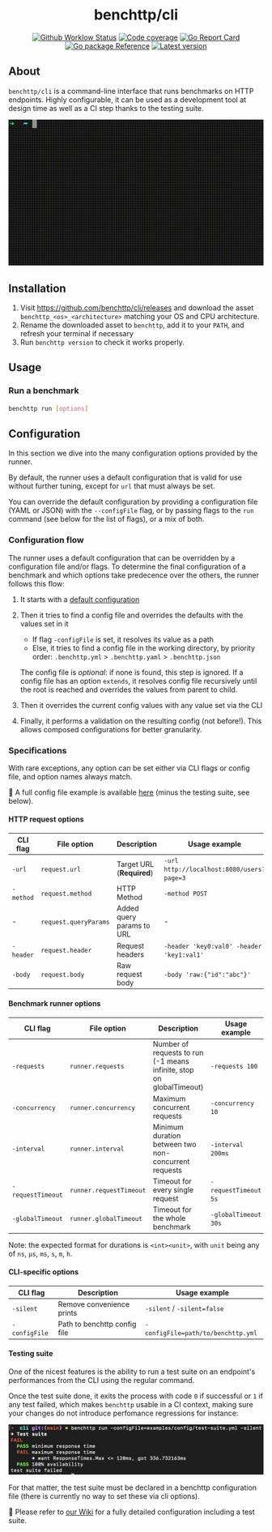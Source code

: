 <h1 align="center">benchttp/cli</h1>

<p align="center">
  <a href="https://github.com/benchttp/cli/actions/workflows/ci.yml?query=branch%3Amain">
  <img alt="Github Worklow Status" src="https://img.shields.io/github/actions/workflow/status/benchttp/cli/ci.yml?branch=main" /></a>
  <a href="https://codecov.io/gh/benchttp/cli">
  <img alt="Code coverage" src="https://img.shields.io/codecov/c/gh/benchttp/cli?label=coverage" /></a>
  <a href="https://goreportcard.com/report/github.com/benchttp/cli">
  <img alt="Go Report Card" src="https://goreportcard.com/badge/github.com/benchttp/cli" /></a>
  <br />
  <a href="https://pkg.go.dev/github.com/benchttp/cli#section-documentation">
    <img alt="Go package Reference" src="https://img.shields.io/badge/pkg-reference-informational?logo=go" /></a>
  <a href="https://github.com/benchttp/cli/releases">
    <img alt="Latest version" src="https://img.shields.io/github/v/tag/benchttp/cli?label=release" /></a>
</p>

## About

`benchttp/cli` is a command-line interface that runs benchmarks on HTTP endpoints.
Highly configurable, it can be used as a development tool at design time
as well as a CI step thanks to the testing suite.

![Benchttp demo](docs/demo.gif)

## Installation

1. Visit https://github.com/benchttp/cli/releases and download the asset
   `benchttp_<os>_<architecture>` matching your OS and CPU architecture.
1. Rename the downloaded asset to `benchttp`, add it to your `PATH`,
   and refresh your terminal if necessary
1. Run `benchttp version` to check it works properly.

## Usage

### Run a benchmark

```sh
benchttp run [options]
```

## Configuration

In this section we dive into the many configuration options provided by the runner.

By default, the runner uses a default configuration that is valid for use without further tuning, except for `url` that must always be set.

You can override the default configuration by providing a configuration file (YAML or JSON) with the `--configFile` flag, or by passing flags to the `run` command (see below for the list of flags), or a mix of both.

### Configuration flow

The runner uses a default configuration that can be overridden by a configuration file and/or flags. To determine the final configuration of a benchmark and which options take predecence over the others, the runner follows this flow:

1. It starts with a [default configuration](./examples/config/default.yml)
1. Then it tries to find a config file and overrides the defaults with the values set in it

   - If flag `-configFile` is set, it resolves its value as a path
   - Else, it tries to find a config file in the working directory, by priority order:
     `.benchttp.yml` > `.benchttp.yaml` > `.benchttp.json`

   The config file is _optional_: if none is found, this step is ignored.
   If a config file has an option `extends`, it resolves config file recursively until the root is reached and overrides the values from parent to child.

1. Then it overrides the current config values with any value set via the CLI
1. Finally, it performs a validation on the resulting config (not before!).
   This allows composed configurations for better granularity.

### Specifications

With rare exceptions, any option can be set either via CLI flags or config file,
and option names always match.

📄 A full config file example is available [here](./examples/config/full.yml) (minus the testing suite, see below).

#### HTTP request options

| CLI flag  | File option           | Description               | Usage example                             |
| --------- | --------------------- | ------------------------- | ----------------------------------------- |
| `-url`    | `request.url`         | Target URL (**Required**) | `-url http://localhost:8080/users?page=3` |
| `-method` | `request.method`      | HTTP Method               | `-method POST`                            |
| -         | `request.queryParams` | Added query params to URL | -                                         |
| `-header` | `request.header`      | Request headers           | `-header 'key0:val0' -header 'key1:val1'` |
| `-body`   | `request.body`        | Raw request body          | `-body 'raw:{"id":"abc"}'`                |

#### Benchmark runner options

| CLI flag          | File option             | Description                                                          | Usage example        |
| ----------------- | ----------------------- | -------------------------------------------------------------------- | -------------------- |
| `-requests`       | `runner.requests`       | Number of requests to run (-1 means infinite, stop on globalTimeout) | `-requests 100`      |
| `-concurrency`    | `runner.concurrency`    | Maximum concurrent requests                                          | `-concurrency 10`    |
| `-interval`       | `runner.interval`       | Minimum duration between two non-concurrent requests                 | `-interval 200ms`    |
| `-requestTimeout` | `runner.requestTimeout` | Timeout for every single request                                     | `-requestTimeout 5s` |
| `-globalTimeout`  | `runner.globalTimeout`  | Timeout for the whole benchmark                                      | `-globalTimeout 30s` |

Note: the expected format for durations is `<int><unit>`, with `unit` being any of `ns`, `µs`, `ms`, `s`, `m`, `h`.

#### CLI-specific options

| CLI flag      | Description                  | Usage example                      |
| ------------- | ---------------------------- | ---------------------------------- |
| `-silent`     | Remove convenience prints    | `-silent` / `-silent=false`        |
| `-configFile` | Path to benchttp config file | `-configFile=path/to/benchttp.yml` |

#### Testing suite

One of the nicest features is the ability to run a test suite on an endpoint's performances from the CLI using the regular command.

Once the test suite done, it exits the process with code `0` if successful or `1` if any test failed, which makes `benchttp` usable in a CI context, making sure your changes do not introduce perfomance regressions for instance:

![Benchttp test suite](docs/test-suite.png)

For that matter, the test suite must be declared in a benchttp configuration file (there is currently no way to set these via cli options).

📄 Please refer to [our Wiki](https://github.com/benchttp/engine/wiki/IO-Structures#yaml) for a fully detailed configuration including a test suite.
